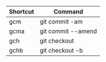 | Shortcut | Command |
| --- | --- |
| gcm | git commit -am |
| gcma | git commit --amend |
| gch | git checkout |
| gchb | git checkout -b |
 